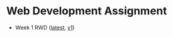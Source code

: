 # Web Development Assignment

- Week 1 RWD ([latest](https://vkmouse.github.io/web-dev-assignment/week-1/), [v1](https://vkmouse.github.io/web-dev-assignment/week-1/v1))
 
